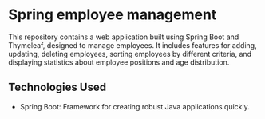 # Spring employee management

This repository contains a web application built using Spring Boot and Thymeleaf, designed to manage employees. It includes features for adding, updating, deleting employees, sorting employees by different criteria, and displaying statistics about employee positions and age distribution.

## Technologies Used
- Spring Boot: Framework for creating robust Java applications quickly.
